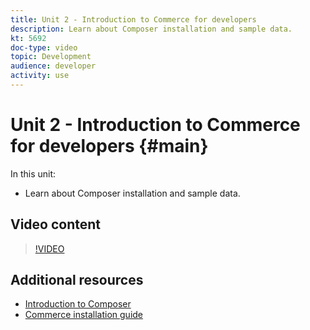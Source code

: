 ```yaml
---
title: Unit 2 - Introduction to Commerce for developers 
description: Learn about Composer installation and sample data.
kt: 5692
doc-type: video
topic: Development
audience: developer
activity: use
---
```


# Unit 2 - Introduction to Commerce for developers {#main}

In this unit:

- Learn about Composer installation and sample data.

## Video content

>[!VIDEO](https://video.tv.adobe.com/v/36194?quality=12&learn=on)

## Additional resources

- [Introduction to Composer](https://devdocs.magento.com/guides/v2.4/extension-dev-guide/intro/intro-composer.html)
- [Commerce installation guide](https://devdocs.magento.com/guides/v2.4/install-gde/install-flow-diagram.html)
